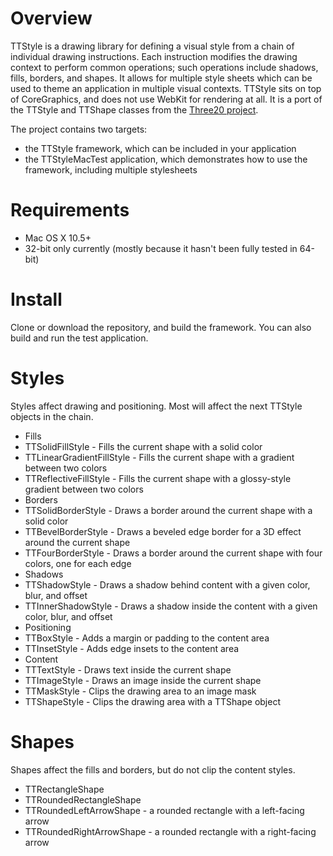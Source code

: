 Overview
========

TTStyle is a drawing library for defining a visual style from a chain of individual drawing instructions. Each instruction modifies the drawing context to perform common operations; such operations include shadows, fills, borders, and shapes. It allows for multiple style sheets which can be used to theme an application in multiple visual contexts. TTStyle sits on top of CoreGraphics, and does not use WebKit for rendering at all. It is a port of the TTStyle and TTShape classes from the [Three20 project](http://github.com/joehewitt/three20).

The project contains two targets:

* the TTStyle framework, which can be included in your application
* the TTStyleMacTest application, which demonstrates how to use the framework, including multiple stylesheets

Requirements
============

* Mac OS X 10.5+
* 32-bit only currently (mostly because it hasn't been fully tested in 64-bit)

Install
=======

Clone or download the repository, and build the framework. You can also build and run the test application.

Styles
======

Styles affect drawing and positioning. Most will affect the next TTStyle objects in the chain.

* Fills
 * TTSolidFillStyle - Fills the current shape with a solid color
 * TTLinearGradientFillStyle - Fills the current shape with a gradient between two colors
 * TTReflectiveFillStyle - Fills the current shape with a glossy-style gradient between two colors
* Borders
 * TTSolidBorderStyle - Draws a border around the current shape with a solid color
 * TTBevelBorderStyle - Draws a beveled edge border for a 3D effect around the current shape
 * TTFourBorderStyle - Draws a border around the current shape with four colors, one for each edge
* Shadows
 * TTShadowStyle - Draws a shadow behind content with a given color, blur, and offset
 * TTInnerShadowStyle - Draws a shadow inside the content with a given color, blur, and offset
* Positioning
 * TTBoxStyle - Adds a margin or padding to the content area
 * TTInsetStyle - Adds edge insets to the content area
* Content
 * TTTextStyle - Draws text inside the current shape
 * TTImageStyle - Draws an image inside the current shape
 * TTMaskStyle - Clips the drawing area to an image mask
 * TTShapeStyle - Clips the drawing area with a TTShape object

Shapes
======

Shapes affect the fills and borders, but do not clip the content styles.

* TTRectangleShape
* TTRoundedRectangleShape
* TTRoundedLeftArrowShape - a rounded rectangle with a left-facing arrow
* TTRoundedRightArrowShape - a rounded rectangle with a right-facing arrow